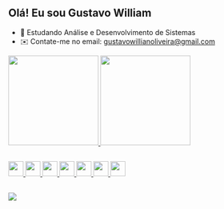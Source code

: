 ## Olá! Eu sou Gustavo William 

- 🌱 Estudando Análise e Desenvolvimento de Sistemas
- ✉️ Contate-me no email: gustavowillianoliveira@gmail.com

 <div>
  <a href="https://github.com/Willia135">
  <img height= "180cm" src="https://github-readme-stats.vercel.app/api?username=Willia135&show_icons=true&theme=dark&include_all_commits=true&count_private-true"/>
  <img height= "180cm" src="https://github-readme-stats.vercel.app/api/top-langs/?username=Willia135&layout=compact&langs_count_16&theme=dark"/>
</div>

##

<div>
  <img height="30" width="30" src="https://cdn.jsdelivr.net/gh/devicons/devicon@latest/icons/javascript/javascript-original.svg" />
  <img height="30" width="30" src="https://cdn.jsdelivr.net/gh/devicons/devicon@latest/icons/css3/css3-original.svg" />
  <img height="30" width="30" src="https://cdn.jsdelivr.net/gh/devicons/devicon@latest/icons/html5/html5-original.svg" />
  <img height="30" width="30" src="https://cdn.jsdelivr.net/gh/devicons/devicon@latest/icons/cplusplus/cplusplus-original.svg" />
  <img height="30" width="30" src="https://cdn.jsdelivr.net/gh/devicons/devicon@latest/icons/php/php-original.svg" />
  <img height="30" width="30" src="https://cdn.jsdelivr.net/gh/devicons/devicon@latest/icons/azuresqldatabase/azuresqldatabase-original.svg" />
  <img height="30" width="30" src="https://cdn.jsdelivr.net/gh/devicons/devicon@latest/icons/mysql/mysql-original.svg" />
</div>

##

<div>
<a href = "https://www.linkedin.com/in/gustavo-oliveira-362671302" target="_black"><img src="https://img.shields.io/badge/LinkedIn-0077B5?style=for-the-badge&logo=linkedin&logoColor=white" target="_black"></a>

</div>

